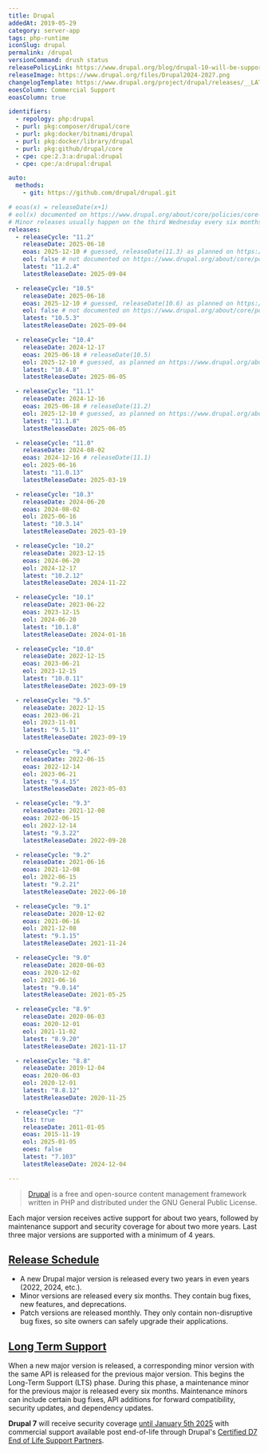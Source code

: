 ```yaml
---
title: Drupal
addedAt: 2019-05-29
category: server-app
tags: php-runtime
iconSlug: drupal
permalink: /drupal
versionCommand: drush status
releasePolicyLink: https://www.drupal.org/blog/drupal-10-will-be-supported-until-the-release-of-drupal-12-in-mid-late-2026
releaseImage: https://www.drupal.org/files/Drupal2024-2027.png
changelogTemplate: https://www.drupal.org/project/drupal/releases/__LATEST__
eoesColumn: Commercial Support
eoasColumn: true

identifiers:
  - repology: php:drupal
  - purl: pkg:composer/drupal/core
  - purl: pkg:docker/bitnami/drupal
  - purl: pkg:docker/library/drupal
  - purl: pkg:github/drupal/core
  - cpe: cpe:2.3:a:drupal:drupal
  - cpe: cpe:/a:drupal:drupal

auto:
  methods:
    - git: https://github.com/drupal/drupal.git

# eoas(x) = releaseDate(x+1)
# eol(x) documented on https://www.drupal.org/about/core/policies/core-release-cycles/schedule.
# Minor releases usually happen on the third Wednesday every six months.
releases:
  - releaseCycle: "11.2"
    releaseDate: 2025-06-18
    eoas: 2025-12-10 # guessed, releaseDate(11.3) as planned on https://www.drupal.org/about/core/policies/core-release-cycles/schedule
    eol: false # not documented on https://www.drupal.org/about/core/policies/core-release-cycles/schedule
    latest: "11.2.4"
    latestReleaseDate: 2025-09-04

  - releaseCycle: "10.5"
    releaseDate: 2025-06-18
    eoas: 2025-12-10 # guessed, releaseDate(10.6) as planned on https://www.drupal.org/about/core/policies/core-release-cycles/schedule
    eol: false # not documented on https://www.drupal.org/about/core/policies/core-release-cycles/schedule
    latest: "10.5.3"
    latestReleaseDate: 2025-09-04

  - releaseCycle: "10.4"
    releaseDate: 2024-12-17
    eoas: 2025-06-18 # releaseDate(10.5)
    eol: 2025-12-10 # guessed, as planned on https://www.drupal.org/about/core/policies/core-release-cycles/schedule
    latest: "10.4.8"
    latestReleaseDate: 2025-06-05

  - releaseCycle: "11.1"
    releaseDate: 2024-12-16
    eoas: 2025-06-18 # releaseDate(11.2)
    eol: 2025-12-10 # guessed, as planned on https://www.drupal.org/about/core/policies/core-release-cycles/schedule
    latest: "11.1.8"
    latestReleaseDate: 2025-06-05

  - releaseCycle: "11.0"
    releaseDate: 2024-08-02
    eoas: 2024-12-16 # releaseDate(11.1)
    eol: 2025-06-16
    latest: "11.0.13"
    latestReleaseDate: 2025-03-19

  - releaseCycle: "10.3"
    releaseDate: 2024-06-20
    eoas: 2024-08-02
    eol: 2025-06-16
    latest: "10.3.14"
    latestReleaseDate: 2025-03-19

  - releaseCycle: "10.2"
    releaseDate: 2023-12-15
    eoas: 2024-06-20
    eol: 2024-12-17
    latest: "10.2.12"
    latestReleaseDate: 2024-11-22

  - releaseCycle: "10.1"
    releaseDate: 2023-06-22
    eoas: 2023-12-15
    eol: 2024-06-20
    latest: "10.1.8"
    latestReleaseDate: 2024-01-16

  - releaseCycle: "10.0"
    releaseDate: 2022-12-15
    eoas: 2023-06-21
    eol: 2023-12-15
    latest: "10.0.11"
    latestReleaseDate: 2023-09-19

  - releaseCycle: "9.5"
    releaseDate: 2022-12-15
    eoas: 2023-06-21
    eol: 2023-11-01
    latest: "9.5.11"
    latestReleaseDate: 2023-09-19

  - releaseCycle: "9.4"
    releaseDate: 2022-06-15
    eoas: 2022-12-14
    eol: 2023-06-21
    latest: "9.4.15"
    latestReleaseDate: 2023-05-03

  - releaseCycle: "9.3"
    releaseDate: 2021-12-08
    eoas: 2022-06-15
    eol: 2022-12-14
    latest: "9.3.22"
    latestReleaseDate: 2022-09-28

  - releaseCycle: "9.2"
    releaseDate: 2021-06-16
    eoas: 2021-12-08
    eol: 2022-06-15
    latest: "9.2.21"
    latestReleaseDate: 2022-06-10

  - releaseCycle: "9.1"
    releaseDate: 2020-12-02
    eoas: 2021-06-16
    eol: 2021-12-08
    latest: "9.1.15"
    latestReleaseDate: 2021-11-24

  - releaseCycle: "9.0"
    releaseDate: 2020-06-03
    eoas: 2020-12-02
    eol: 2021-06-16
    latest: "9.0.14"
    latestReleaseDate: 2021-05-25

  - releaseCycle: "8.9"
    releaseDate: 2020-06-03
    eoas: 2020-12-01
    eol: 2021-11-02
    latest: "8.9.20"
    latestReleaseDate: 2021-11-17

  - releaseCycle: "8.8"
    releaseDate: 2019-12-04
    eoas: 2020-06-03
    eol: 2020-12-01
    latest: "8.8.12"
    latestReleaseDate: 2020-11-25

  - releaseCycle: "7"
    lts: true
    releaseDate: 2011-01-05
    eoas: 2015-11-19
    eol: 2025-01-05
    eoes: false
    latest: "7.103"
    latestReleaseDate: 2024-12-04

---
```


> [Drupal](https://www.drupal.org/) is a free and open-source content management framework written
> in PHP and distributed under the GNU General Public License.

Each major version receives active support for about two years, followed by maintenance support and
security coverage for about two more years. Last three major versions are supported
with a minimum of 4 years.

## [Release Schedule](https://www.drupal.org/about/core/policies/core-release-cycles/schedule)

- A new Drupal major version is released every two years in even years (2022, 2024, etc.).
- Minor versions are released every six months. They contain bug fixes, new features, and deprecations.
- Patch versions are released monthly. They only contain non-disruptive bug fixes, so site owners can safely upgrade their applications.

## [Long Term Support](https://www.drupal.org/about/core/policies/core-release-cycles/release-process-overview#s-maintenance-minors-and-the-lts-phase)

When a new major version is released, a corresponding minor version with the same
API is released for the previous major version. This begins the Long-Term Support (LTS) phase.
During this phase, a maintenance minor for the previous major is released every six months.
Maintenance minors can include certain bug fixes, API additions for forward compatibility, security updates, and dependency updates.

**Drupal 7** will receive security coverage
[until January 5th 2025](https://www.drupal.org/about/core/policies/core-release-cycles/schedule#s-drupal-7-and-9-end-of-life-dates)
with commercial support available post end-of-life through Drupal's [Certified D7 End of Life Support Partners](https://www.drupal.org/about/drupal-7/d7eol/partners#commercial-support).
